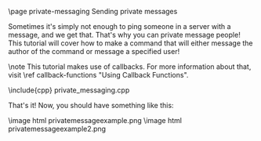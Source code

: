 \page private-messaging Sending private messages

Sometimes it's simply not enough to ping someone in a server with a message, and we get that. That's why you can private message people! This tutorial will cover how to make a command that will either message the author of the command or message a specified user!

\note This tutorial makes use of callbacks. For more information about that, visit \ref callback-functions "Using Callback Functions".

\include{cpp} private_messaging.cpp

That's it! Now, you should have something like this:

\image html privatemessageexample.png
\image html privatemessageexample2.png